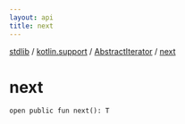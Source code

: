 ```yaml
---
layout: api
title: next
---
```

[stdlib](../../index.md) / [kotlin.support](../index.md) / [AbstractIterator](index.md) / [next](next.md)

# next

```
open public fun next(): T
```
